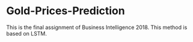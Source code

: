 # Gold-Prices-Prediction
This is the final assignment of Business Intelligence 2018. This method is based on LSTM.
